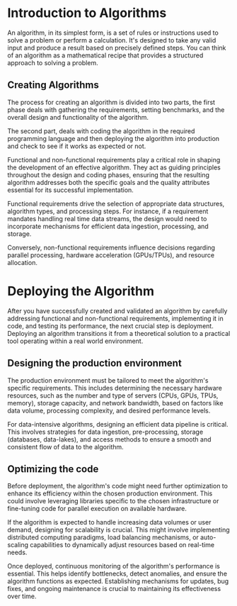 # Introduction to Algorithms
An algorithm, in its simplest form, is a set of rules or instructions used to solve a problem or perform a calculation. It's designed to take any valid input and produce a result based on precisely defined steps. You can think of an algorithm as a mathematical recipe that provides a structured approach to solving a problem.

## Creating Algorithms
The process for creating an algorithm is divided into two parts, the first phase deals with gathering the requirements, setting benchmarks, and the overall design and functionality of the algorithm.

The second part, deals with coding the algorithm in the required programming language and then deploying the algorithm into production and check to see if it works as expected or not.

Functional and non-functional requirements play a critical role in shaping the development of an effective algorithm. They act as guiding principles throughout the design and coding phases, ensuring that the resulting algorithm addresses both the specific goals and the quality attributes essential for its successful implementation.

Functional requirements drive the selection of appropriate data structures, algorithm types, and processing steps. For instance, if a requirement mandates handling real time data streams, the design would need to incorporate mechanisms for efficient data ingestion, processing, and storage. 

Conversely, non-functional requirements influence decisions regarding parallel processing, hardware acceleration (GPUs/TPUs), and resource allocation.

# Deploying the Algorithm
After you have successfully created and validated an algorithm by carefully addressing functional and non-functional requirements, implementing it in code, and testing its performance, the next crucial step is deployment. Deploying an algorithm transitions it from a theoretical solution to a practical tool operating within a real world environment.

## Designing the production environment
The production environment must be tailored to meet the algorithm's specific requirements. This includes determining the necessary hardware resources, such as the number and type of servers (CPUs, GPUs, TPUs, memory), storage capacity, and network bandwidth, based on factors like data volume, processing complexity, and desired performance levels.

For data-intensive algorithms, designing an efficient data pipeline is critical. This involves strategies for data ingestion, pre-processing, storage (databases, data-lakes), and access methods to ensure a smooth and consistent flow of data to the algorithm.

## Optimizing the code
Before deployment, the algorithm's code might need further optimization to enhance its efficiency within the chosen production environment. This could involve leveraging libraries specific to the chosen infrastructure or fine-tuning code for parallel execution on available hardware.

If the algorithm is expected to handle increasing data volumes or user demand, designing for scalability is crucial. This might involve implementing distributed computing paradigms, load balancing mechanisms, or auto-scaling capabilities to dynamically adjust resources based on real-time needs.

Once deployed, continuous monitoring of the algorithm's performance is essential. This helps identify bottlenecks, detect anomalies, and ensure the algorithm functions as expected. Establishing mechanisms for updates, bug fixes, and ongoing maintenance is crucial to maintaining its effectiveness over time.
